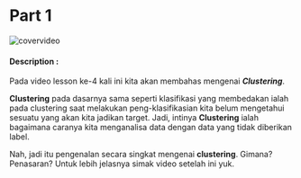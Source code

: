 # Part 1

![covervideo](http://bit.ly/makeaicovervideo)

#### **Description :**

Pada video lesson ke-4 kali ini kita akan membahas mengenai _**Clustering**_.

**Clustering** pada dasarnya sama seperti klasifikasi yang membedakan ialah pada clustering saat melakukan peng-klasifikasian kita belum mengetahui sesuatu yang akan kita jadikan target. Jadi, intinya **Clustering** ialah bagaimana caranya kita menganalisa data dengan data yang tidak diberikan label.

Nah, jadi itu pengenalan secara singkat mengenai **clustering**. Gimana? Penasaran? Untuk lebih jelasnya simak video setelah ini yuk.  